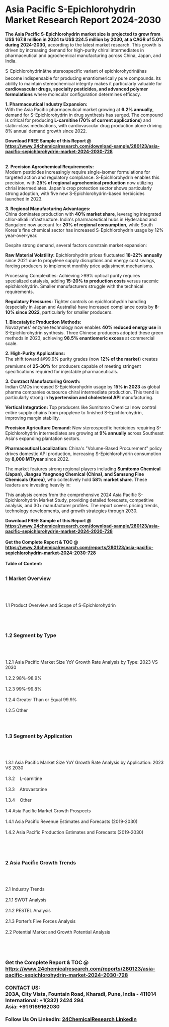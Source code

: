 <h1>Asia Pacific S-Epichlorohydrin  Market Research Report 2024-2030</h1><p><strong>The Asia Pacific S-Epichlorohydrin market size is projected to grow from US$ 167.8 million in 2024 to US$ 224.5 million by 2030, at a CAGR of 5.0% during 2024-2030,</strong> according to the latest market research. This growth is driven by increasing demand for high-purity chiral intermediates in pharmaceutical and agrochemical manufacturing across China, Japan, and India.</p><p>S-Epichlorohydrinâthe stereospecific variant of epichlorohydrinâhas become indispensable for producing enantiomerically pure compounds. Its ability to maintain stereochemical integrity makes it particularly valuable for <strong>cardiovascular drugs, specialty pesticides, and advanced polymer formulations</strong> where molecular configuration determines efficacy.</p><p><strong>1. Pharmaceutical Industry Expansion:</strong><br>
With the Asia Pacific pharmaceutical market growing at <strong>6.2% annually</strong>, demand for S-Epichlorohydrin in drug synthesis has surged. The compound is critical for producing <strong>L-carnitine (70% of current applications)</strong> and statin-class medications, with cardiovascular drug production alone driving 8% annual demand growth since 2022.</p><div><b>Download FREE Sample of this Report @ 
            <a href="https://www.24chemicalresearch.com/download-sample/280123/asia-pacific-sepichlorohydrin-market-2024-2030-728">
            https://www.24chemicalresearch.com/download-sample/280123/asia-pacific-sepichlorohydrin-market-2024-2030-728</a></b></div><br><p><strong>2. Precision Agrochemical Requirements:</strong><br>
Modern pesticides increasingly require single-isomer formulations for targeted action and regulatory compliance. S-Epichlorohydrin enables this precision, with <strong>25% of regional agrochemical production</strong> now utilizing chrial intermediates. Japan's crop protection sector shows particularly strong adoption, with five new S-Epichlorohydrin-based herbicides launched in 2023.</p><p><strong>3. Regional Manufacturing Advantages:</strong><br>
China dominates production with <strong>40% market share</strong>, leveraging integrated chlor-alkali infrastructure. India's pharmaceutical hubs in Hyderabad and Bangalore now account for <strong>20% of regional consumption</strong>, while South Korea's fine chemical sector has increased S-Epichlorohydrin usage by 12% year-over-year.</p><p>Despite strong demand, several factors constrain market expansion:</p><p><strong>Raw Material Volatility:</strong> Epichlorohydrin prices fluctuated <strong>18-22% annually</strong> since 2021 due to propylene supply disruptions and energy cost swings, forcing producers to implement monthly price adjustment mechanisms.</p><p>Processing Complexities: Achieving &gt;99% optical purity requires specialized catalysis, adding <strong>15-20% to production costs</strong> versus racemic epichlorohydrin. Smaller manufacturers struggle with the technical requirements.</p><p><strong>Regulatory Pressures:</strong> Tighter controls on epichlorohydrin handling (especially in Japan and Australia) have increased compliance costs by <strong>8-10% since 2022</strong>, particularly for smaller producers.</p><p><strong>1. Biocatalytic Production Methods:</strong><br>
Novozymes' enzyme technology now enables <strong>40% reduced energy use</strong> in S-Epichlorohydrin synthesis. Three Chinese producers adopted these green methods in 2023, achieving <strong>98.5% enantiomeric excess</strong> at commercial scale.</p><p><strong>2. High-Purity Applications:</strong><br>
The shift toward â¥99.9% purity grades (now <strong>12% of the market</strong>) creates premiums of <strong>25-30%</strong> for producers capable of meeting stringent specifications required for injectable pharmaceuticals.</p><p><strong>3. Contract Manufacturing Growth:</strong><br>
Indian CMOs increased S-Epichlorohydrin usage by <strong>15% in 2023</strong> as global pharma companies outsource chiral intermediate production. This trend is particularly strong in <strong>hypertension and cholesterol API</strong> manufacturing.</p><p><strong>Vertical Integration:</strong> Top producers like Sumitomo Chemical now control entire supply chains from propylene to finished S-Epichlorohydrin, improving margin stability.</p><p><strong>Precision Agriculture Demand:</strong> New stereospecific herbicides requiring S-Epichlorohydrin intermediates are growing at <strong>9% annually</strong> across Southeast Asia's expanding plantation sectors.</p><p><strong>Pharmaceutical Localization:</strong> China's "Volume-Based Procurement" policy drives domestic API production, increasing S-Epichlorohydrin consumption by <strong>8,000 MT/year</strong> since 2022.</p><p>The market features strong regional players including <strong>Sumitomo Chemical (Japan), Jiangsu Yangnong Chemical (China), and Samsung Fine Chemicals (Korea)</strong>, who collectively hold <strong>58% market share</strong>. These leaders are investing heavily in:</p><p>This analysis comes from the comprehensive 2024 Asia Pacific S-Epichlorohydrin Market Study, providing detailed forecasts, competitive analysis, and 30+ manufacturer profiles. The report covers pricing trends, technology developments, and growth strategies through 2030.</p><div><b>Download FREE Sample of this Report @ 
            <a href="https://www.24chemicalresearch.com/download-sample/280123/asia-pacific-sepichlorohydrin-market-2024-2030-728">
            https://www.24chemicalresearch.com/download-sample/280123/asia-pacific-sepichlorohydrin-market-2024-2030-728</a></b></div><br><div><b>Get the Complete Report & TOC @ 
            <a href="https://www.24chemicalresearch.com/reports/280123/asia-pacific-sepichlorohydrin-market-2024-2030-728">
            https://www.24chemicalresearch.com/reports/280123/asia-pacific-sepichlorohydrin-market-2024-2030-728</a></b></div><br>
            <b>Table of Content:</b><p><h2><span style="font-size:16px"><strong>1 Market Overview&nbsp;&nbsp; &nbsp;</strong></span></h2><br />
<br />
<p>1.1 Product Overview and Scope of S-Epichlorohydrin &nbsp;</p><br />
<br />
<h2><strong><span style="font-size:16px">1.2 Segment by Type&nbsp;&nbsp; &nbsp;</span></strong></h2><br />
<br />
<p>1.2.1 Asia Pacific Market Size YoY Growth Rate Analysis by Type: 2023 VS 2030&nbsp;&nbsp; &nbsp;<br /><br />
1.2.2 98%-98.9%&nbsp;&nbsp; &nbsp;<br /><br />
1.2.3 99%-99.8%<br /><br />
1.2.4 Greater Than or Equal 99.9%<br /><br />
1.2.5 Other<br /><br />
<br />
<h2><span style="font-size:16px"><strong>1.3 Segment by Application&nbsp;&nbsp;</strong></span></h2><br />
<br />
<p>1.3.1 Asia Pacific Market Size YoY Growth Rate Analysis by Application: 2023 VS 2030&nbsp;&nbsp; &nbsp;<br /><br />
1.3.2&nbsp;&nbsp; &nbsp;L-carnitine<br /><br />
1.3.3&nbsp;&nbsp; &nbsp;Atrovastatine<br /><br />
1.3.4&nbsp;&nbsp; &nbsp;Other<br /><br />
1.4 Asia Pacific Market Growth Prospects&nbsp;&nbsp; &nbsp;<br /><br />
1.4.1 Asia Pacific Revenue Estimates and Forecasts (2019-2030)&nbsp;&nbsp; &nbsp;<br /><br />
1.4.2 Asia Pacific Production Estimates and Forecasts (2019-2030)&nbsp;&nbsp;</p><br />
<br />
<h2><span style="font-size:16px"><strong>2 Asia Pacific Growth Trends&nbsp;&nbsp; &nbsp;</strong></span></h2><br />
<br />
<p>2.1 Industry Trends&nbsp;&nbsp; &nbsp;<br /><br />
2.1.1 SWOT Analysis&nbsp;&nbsp; &nbsp;<br /><br />
2.1.2 PESTEL Analysis&nbsp;&nbsp; &nbsp;<br /><br />
2.1.3 Porter&rsquo;s Five Forces Analysis&nbsp;&nbsp; &nbsp;<br /><br />
2.2 Potential Market and Growth Potential Analysis&nbsp;&nbsp; &nbsp;</p><br />
<br />
<h2><span style="font-size:16px"><st</p><div><b>Get the Complete Report & TOC @ 
            <a href="https://www.24chemicalresearch.com/reports/280123/asia-pacific-sepichlorohydrin-market-2024-2030-728">
            https://www.24chemicalresearch.com/reports/280123/asia-pacific-sepichlorohydrin-market-2024-2030-728</a></b></div><br><b>CONTACT US:</b><br>
            203A, City Vista, Fountain Road, Kharadi, Pune, India - 411014<br>
            International: +1(332) 2424 294<br>
            Asia: +91 9169162030 <br><br>
            Follow Us On LinkedIn: <a href="https://www.linkedin.com/company/24chemicalresearch/">24ChemicalResearch LinkedIn</a>